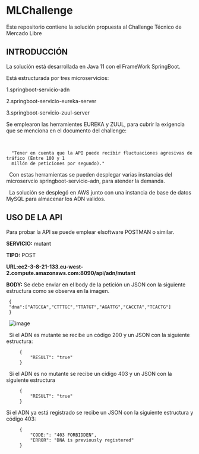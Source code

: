 # MLChallenge
 Este repositorio contiene la solución propuesta al Challenge Técnico de Mercado Libre

## INTRODUCCIÓN

La solución está desarrollada en Java 11 con el FrameWork SpringBoot.
&nbsp;

Está estructurada por tres microservicios:
&nbsp;

1.springboot-servicio-adn
&nbsp;

2.springboot-servicio-eureka-server
&nbsp;

3.springboot-servicio-zuul-server
&nbsp;

Se emplearon las herramientes EUREKA y ZUUL, para cubrir la exigencia que se menciona en el documento del challenge:

&nbsp;

      "Tener en cuenta que la API puede recibir fluctuaciones agresivas de tráfico (Entre 100 y 1
      millón de peticiones por segundo)."


&nbsp;
Con estas herramientas se pueden desplegar varias instancias del microservcio springboot-servicio-adn, para atender la demanda.

&nbsp;
La solución se desplegó en AWS junto con una instancia de base de datos MySQL para almacenar los ADN validos.
&nbsp;

## **USO DE LA API**

Para probar la API se puede emplear elsoftware POSTMAN o similar.
&nbsp;

**SERVICIO:** mutant
&nbsp;

**TIPO:** POST
&nbsp;

**URL:ec2-3-8-21-133.eu-west-2.compute.amazonaws.com:8090/api/adn/mutant**
&nbsp;

**BODY:** Se debe enviar en el body de la petición un JSON con la siguiente estructura como se observa en la imagen.
&nbsp;

     {
     "dna":["ATGCGA","CTTTGC","TTATGT","AGATTG","CACCTA","TCACTG"]
     }


&nbsp;
![image](https://user-images.githubusercontent.com/51220078/113524551-01de7300-9575-11eb-8e65-7de3aeb6ee81.png)

&nbsp;
Si el ADN es mutante se recibe un código 200 y un JSON  con la siguiente estructura:


         {
             "RESULT": "true"
         }

&nbsp;
Si el ADN es no mutante se recibe un cídigo 403 y un JSON con la siguiente estructura
&nbsp;


         {
             "RESULT": "true"
         }

Si el ADN ya está registrado se recibe un JSON con la siguiente estructura y código 403:
&nbsp;

         {
             "CODE:": "403 FORBIDDEN",
             "ERROR": "DNA is previously registered"
         }


